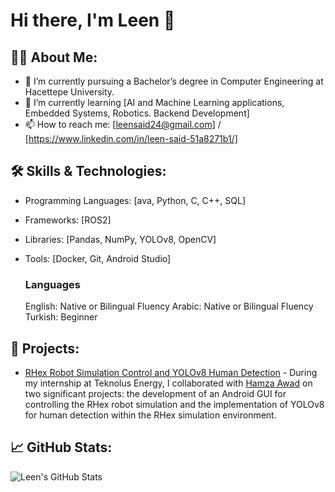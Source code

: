 # Hi there, I'm Leen 👋

## 👨‍💻 About Me:
- 🔭 I’m currently pursuing a Bachelor’s degree in Computer Engineering at Hacettepe University.
- 🌱 I’m currently learning [AI and Machine Learning applications, Embedded Systems, Robotics. Backend Development]
- 📫 How to reach me: [leensaid24@gmail.com] / [https://www.linkedin.com/in/leen-said-51a8271b1/]

## 🛠️ Skills & Technologies:
- Programming Languages: [ava, Python, C, C++, SQL]
- Frameworks: [ROS2]
- Libraries: [Pandas, NumPy, YOLOv8, OpenCV]
- Tools: [Docker, Git, Android Studio]

  ### Languages
  English: Native or Bilingual Fluency
  Arabic: Native or Bilingual Fluency
  Turkish: Beginner

## 🚀 Projects:
- [RHex Robot Simulation Control and YOLOv8 Human Detection](https://github.com/leenslf/RHex-Robot-Projects) - During my internship at Teknolus Energy, I collaborated with [Hamza Awad](https://github.com/awwad-hamza) on two significant projects: the development of an Android GUI for controlling the RHex robot simulation and the implementation of YOLOv8 for human detection within the RHex simulation environment. 


## 📈 GitHub Stats:
![Leen's GitHub Stats](https://github-readme-stats.vercel.app/api?username=leenslf&show_icons=true&theme=radical)


